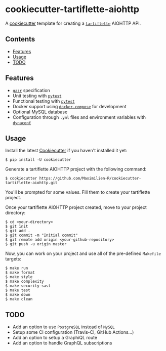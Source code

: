 # cookiecutter-tartiflette-aiohttp

A [cookiecutter](https://github.com/audreyr/cookiecutter) template for creating
a [`tartiflette`](https://github.com/tartiflette/tartiflette) AIOHTTP API.

## Contents
 
* [Features](#features)
* [Usage](#usage)
* [TODO](#todo)
 
## Features

* [`gazr`](https://gazr.io) specification
* Unit testing with [`pytest`](https://github.com/pytest-dev/pytest)
* Functional testing with [`pytest`](https://github.com/pytest-dev/pytest)
* Docker support using [`docker-compose`](https://github.com/docker/compose) for development
* Optional MySQL database
* Configuration through `.yml` files and  environment variables with
[`dynaconf`](https://github.com/rochacbruno/dynaconf)

## Usage

Install the latest [Cookiecutter](https://github.com/audreyr/cookiecutter) if
you haven't installed it yet:
```
$ pip install -U cookiecutter
```

Generate a tartiflette AIOHTTP project with the following command:
```
$ cookiecutter https://github.com/Maximilien-R/cookiecutter-tartiflette-aiohttp.git
```

You'll be prompted for some values. Fill them to create your tartiflette
project.

Once your tartiflette AIOHTTP project created, move to your project directory:
```
$ cd <your-directory>
$ git init
$ git add .
$ git commit -m "Initial commit"
$ git remote add origin <your-github-repository>
$ git push -u origin master
```

Now, you can work on your project and use all of the pre-defined `Makefile`
targets:
```
$ make run
$ make format
$ make style
$ make complexity
$ make security-sast
$ make test
$ make down
$ make clean
```

## TODO

* Add an option to use `PostgreSQL` instead of `MySQL`
* Setup some CI configuration (Travis-CI, GitHub Actions...)
* Add an option to setup a GraphiQL route
* Add an option to handle GraphQL subscriptions
